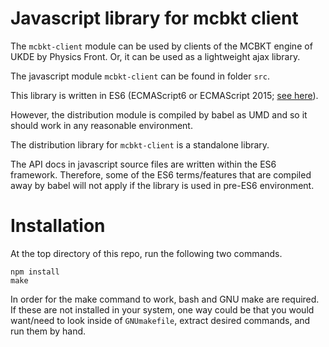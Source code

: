 # Javascript library for mcbkt client

The `mcbkt-client` module can be used by clients of the MCBKT engine of UKDE
by Physics Front.  Or, it can be used as a lightweight ajax library.

The javascript module `mcbkt-client` can be found in folder `src`.

This library is written in ES6 (ECMAScript6 or ECMAScript 2015; [see
here](http://es6-features.org)).

However, the distribution module is compiled by babel as UMD and so it should
work in any reasonable environment.

The distribution library for `mcbkt-client` is a standalone library.

The API docs in javascript source files are written within the ES6 framework.
Therefore, some of the ES6 terms/features that are compiled away by babel
will not apply if the library is used in pre-ES6 environment.

# Installation

At the top directory of this repo, run the following two commands.

```
npm install
make
```

In order for the make command to work, bash and GNU make are required.  If
these are not installed in your system, one way could be that you would
want/need to look inside of `GNUmakefile`, extract desired commands, and run
them by hand.
